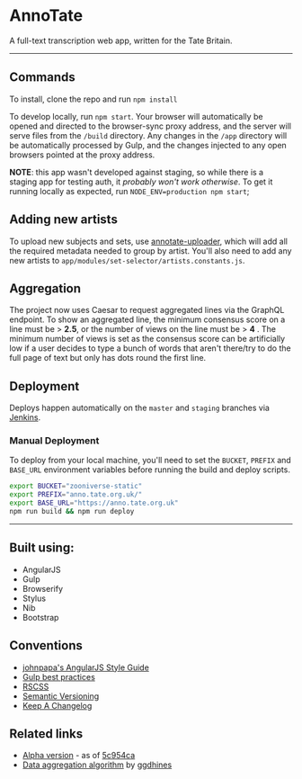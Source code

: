 # AnnoTate

A full-text transcription web app, written for the Tate Britain.

---

## Commands

To install, clone the repo and run `npm install`

To develop locally, run `npm start`. Your browser will automatically be opened and directed to the browser-sync proxy address, and the server will serve files from the `/build` directory. Any changes in the `/app` directory will be automatically processed by Gulp, and the changes injected to any open browsers pointed at the proxy address.

__NOTE__: this app wasn't developed against staging, so while there is a staging app for testing auth, it _probably won't work otherwise_. To get it running locally as expected, run `NODE_ENV=production npm start`;

## Adding new artists

To upload new subjects and sets, use [annotate-uploader](https://github.com/rogerhutchings/annotate-uploader), which will add all the required metadata needed to group by artist. You'll also need to add any new artists to `app/modules/set-selector/artists.constants.js`.

## Aggregation

The project now uses Caesar to request aggregated lines via the GraphQL endpoint. To show an aggregated line, the minimum consensus score on a line must be > **2.5**, or the number of views on the line must be > **4** . The minimum number of views is set as the consensus score can be artificially low if a user decides to type a bunch of words that aren't there/try to do the full page of text but only has dots round the first line.

## Deployment

Deploys happen automatically on the `master` and `staging` branches via [Jenkins](https://jenkins.zooniverse.org/job/Zooniverse%20GitHub/job/AnnoTate/).

### Manual Deployment

To deploy from your local machine, you'll need to set the `BUCKET`, `PREFIX`  and `BASE_URL` environment variables before running the build and deploy scripts.

```sh
export BUCKET="zooniverse-static"
export PREFIX="anno.tate.org.uk/"
export BASE_URL="https://anno.tate.org.uk"
npm run build && npm run deploy
```

---

## Built using:

- AngularJS
- Gulp
- Browserify
- Stylus
- Nib
- Bootstrap

## Conventions

- [johnpapa's AngularJS Style Guide](https://github.com/johnpapa/angular-styleguide)
- [Gulp best practices](https://github.com/greypants/gulp-starter)
- [RSCSS](https://github.com/rstacruz/rscss)
- [Semantic Versioning](http://semver.org)
- [Keep A Changelog](http://keepachangelog.com/)

## Related links

* [Alpha version](http://preview.zooniverse.org/transcribe) - as of [5c954ca](https://github.com/zooniverse/annoTate/tree/5c954ca9b14ea719290b6c117b01e5cab5cf9e48)
* [Data aggregation algorithm](https://github.com/zooniverse/Tate-Transcriptions) by [ggdhines](https://github.com/ggdhines)
